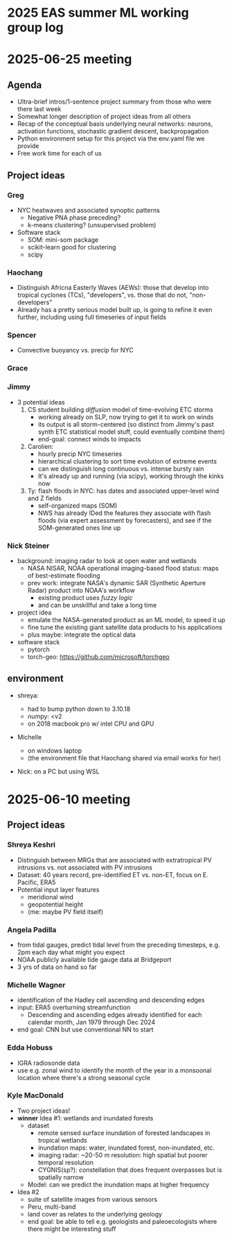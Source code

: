 # 2025 EAS summer ML working group log

# 2025-06-25 meeting
## Agenda
- Ultra-brief intros/1-sentence project summary from those who were there last week
- Somewhat longer description of project ideas from all others
- Recap of the conceptual basis underlying neural networks: neurons, activation functions, stochastic gradient descent, backpropagation
- Python environment setup for this project via the env.yaml file we provide
- Free work time for each of us

## Project ideas
### Greg
- NYC heatwaves and associated synoptic patterns
  - Negative PNA phase preceding?
  - k-means clustering? (unsupervised problem)
- Software stack
  - SOM: mini-som package
  - scikit-learn good for clustering
  - scipy

### Haochang
- Distinguish Africna Easterly Waves (AEWs): those that develop into tropical cyclones (TCs), "developers", vs. those that do not, "non-developers"
- Already has a pretty serious model built up, is going to refine it even further, including using full timeseries of input fields

### Spencer
- Convective buoyancy vs. precip for NYC

### Grace

### Jimmy
- 3 potential ideas
  1. CS student building *diffusion* model of time-evolving ETC storms
     - working already on SLP, now trying to get it to work on winds
     - its output is all storm-centered (so distinct from Jimmy's past synth ETC statistical model stuff, could eventually combine them)
     - end-goal: connect winds to impacts
  2. Carolien: 
     - hourly precip NYC timeseries
     - hierarchical clustering to sort time evolution of extreme events
     - can we distinguish long continuous vs. intense bursty rain
     - It's already up and running (via scipy), working through the kinks now
  3. Ty: flash floods in NYC: has dates and associated upper-level wind and Z fields
     - self-organized maps (SOM)
     - NWS has already IDed the features they associate with flash floods (via expert assessment by forecasters), and see if the SOM-generated ones line up

### Nick Steiner
- background: imaging radar to look at open water and wetlands
  - NASA NISAR, NOAA operational imaging-based flood status: maps of best-estimate flooding
  - prev work: integrate NASA's dynamic SAR (Synthetic Aperture Radar) product into NOAA's workflow
    - existing product uses *fuzzy logic*
    - and can be unskillful and take a long time
- project idea
  - emulate the NASA-generated product as an ML model, to speed it up
  - fine tune the existing giant satellite data products to his applications
  - plus maybe: integrate the optical data
- software stack
  - pytorch
  - torch-geo: https://github.com/microsoft/torchgeo 

## environment 
- shreya: 
  - had to bump python down to 3.10.18
  - numpy: <v2
  - on 2018 macbook pro w/ intel CPU and GPU

- Michelle
  - on windows laptop
  - (the environment file that Haochang shared via email works for her)

- Nick: on a PC but using WSL




# 2025-06-10 meeting
## Project ideas
### Shreya Keshri
- Distinguish between MRGs that are associated with extratropical PV intrusions vs. not associated with PV intrusions
- Dataset: 40 years record, pre-identified ET vs. non-ET, focus on E. Pacific, ERA5
- Potential input layer features
  - meridional wind
  - geopotential height
  - (me: maybe PV field itself)
### Angela Padilla
- from tidal gauges, predict tidal level from the preceding timesteps, e.g. 2pm each day what might you expect
- NOAA publicly available tide gauge data at Bridgeport
- 3 yrs of data on hand so far
### Michelle Wagner
- identification of the Hadley cell ascending and descending edges
- input: ERA5 overturning streamfunction
  - Descending and ascending edges already identified for each calendar month, Jan 1979 through Dec 2024
- end goal: CNN but use conventional NN to start
### Edda Hobuss
- IGRA radiosonde data
- use e.g. zonal wind to identify the month of the year in a monsoonal location where there's a strong seasonal cycle
### Kyle MacDonald
- Two project ideas!
- **winner** Idea #1: wetlands and inundated forests
  - dataset
    - remote sensed surface inundation of forested landscapes in tropical wetlands
    - inundation maps: water, inundated forest, non-inundated, etc.
    - imaging radar: ~20-50 m resolution: high spatial but poorer temporal resolution
    - CYGNIS(sp?): constellation that does frequent overpasses but is spatially narrow
  - Model: can we predict the inundation maps at higher frequency
- Idea #2
  - suite of satellite images from various sensors
  - Peru, multi-band
  - land cover as relates to the underlying geology
  - end goal: be able to tell e.g. geologists and paleoecologists where there might be interesting stuff
